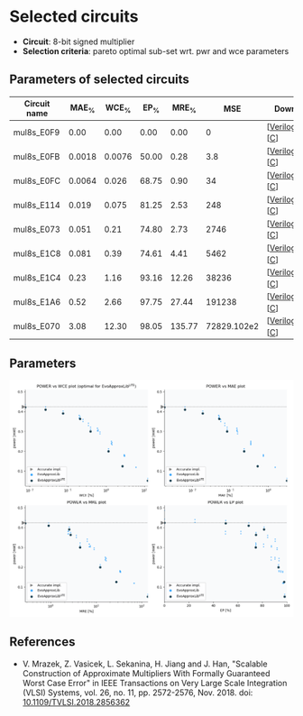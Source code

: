 
Selected circuits
===================
 - **Circuit**: 8-bit signed multiplier
 - **Selection criteria**: pareto optimal sub-set wrt. pwr and wce parameters

Parameters of selected circuits
----------------------------

| Circuit name | MAE<sub>%</sub> | WCE<sub>%</sub> | EP<sub>%</sub> | MRE<sub>%</sub> | MSE | Download |
| --- |  --- | --- | --- | --- | --- | --- | 
| mul8s_E0F9 | 0.00 | 0.00 | 0.00 | 0.00 | 0 |   [[Verilog<sub>PDK45</sub>](mul8s_E0F9_pdk45.v)] [[C](mul8s_E0F9.c)] |
| mul8s_E0FB | 0.0018 | 0.0076 | 50.00 | 0.28 | 3.8 |   [[Verilog<sub>PDK45</sub>](mul8s_E0FB_pdk45.v)] [[C](mul8s_E0FB.c)] |
| mul8s_E0FC | 0.0064 | 0.026 | 68.75 | 0.90 | 34 |   [[Verilog<sub>PDK45</sub>](mul8s_E0FC_pdk45.v)] [[C](mul8s_E0FC.c)] |
| mul8s_E114 | 0.019 | 0.075 | 81.25 | 2.53 | 248 |   [[Verilog<sub>PDK45</sub>](mul8s_E114_pdk45.v)] [[C](mul8s_E114.c)] |
| mul8s_E073 | 0.051 | 0.21 | 74.80 | 2.73 | 2746 |   [[Verilog<sub>PDK45</sub>](mul8s_E073_pdk45.v)] [[C](mul8s_E073.c)] |
| mul8s_E1C8 | 0.081 | 0.39 | 74.61 | 4.41 | 5462 |   [[Verilog<sub>PDK45</sub>](mul8s_E1C8_pdk45.v)] [[C](mul8s_E1C8.c)] |
| mul8s_E1C4 | 0.23 | 1.16 | 93.16 | 12.26 | 38236 |   [[Verilog<sub>PDK45</sub>](mul8s_E1C4_pdk45.v)] [[C](mul8s_E1C4.c)] |
| mul8s_E1A6 | 0.52 | 2.66 | 97.75 | 27.44 | 191238 |   [[Verilog<sub>PDK45</sub>](mul8s_E1A6_pdk45.v)] [[C](mul8s_E1A6.c)] |
| mul8s_E070 | 3.08 | 12.30 | 98.05 | 135.77 | 72829.102e2 |   [[Verilog<sub>PDK45</sub>](mul8s_E070_pdk45.v)] [[C](mul8s_E070.c)] |
    
Parameters
--------------
![Parameters figure](fig.png)

References
--------------
   - V. Mrazek, Z. Vasicek, L. Sekanina, H. Jiang and J. Han, "Scalable Construction of Approximate Multipliers With Formally Guaranteed Worst Case Error" in IEEE Transactions on Very Large Scale Integration (VLSI) Systems, vol. 26, no. 11, pp. 2572-2576, Nov. 2018. doi: [10.1109/TVLSI.2018.2856362](https://dx.doi.org/10.1109/TVLSI.2018.2856362)

             